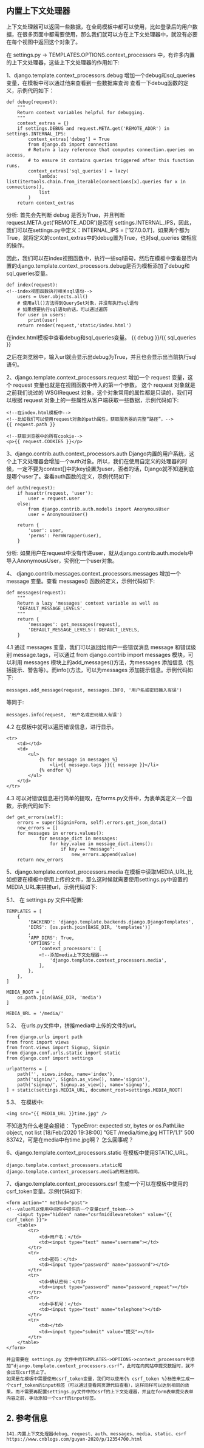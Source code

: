 ## 内置上下文处理器

  上下文处理器可以返回一些数据，在全局模板中都可以使用，比如登录后的用户数据，在很多页面中都需要使用，那么我们就可以方在上下文处理器中，就没有必要在每个视图中返回这个对象了。

  在 settings.py -> TEMPLATES.OPTIONS.context_processors 中，有许多内置的上下文处理器，这些上下文处理器的作用如下:
  
  1、django.template.context_processors.debug
  增加一个debug和sql_queries变量，在模板中可以通过他来查看到一些数据库查询
  查看一下debug函数的定义，示例代码如下：

    def debug(request):
        """
        Return context variables helpful for debugging.
        """
        context_extras = {}
        if settings.DEBUG and request.META.get('REMOTE_ADDR') in settings.INTERNAL_IPS:
            context_extras['debug'] = True
            from django.db import connections
            # Return a lazy reference that computes connection.queries on access,
            # to ensure it contains queries triggered after this function runs.
            context_extras['sql_queries'] = lazy(
                lambda: list(itertools.chain.from_iterable(connections[x].queries for x in connections)),
                list
            )
        return context_extras

  分析: 首先会先判断 debug 是否为True，并且判断request.META.get('REMOTE_ADDR')是否在 settings.INTERNAL_IPS，因此，我们可以在settings.py中定义：INTERNAL_IPS = ['127.0.0.1']，如果两个都为True，就将定义的context_extras中的debug置为True，也对sql_queries 做相应的操作。
  
  因此，我们可以在index视图函数中，执行一些sql语句，然后在模板中查看是否内置的django.template.context_processors.debug是否为模板添加了debug和sql_queries变量。

    def index(request):
    <!--index视图函数执行相关sql语句-->
        users = User.objects.all()
        # 使用all()方法得到QuerySet对象，并没有执行sql语句
        # 如果想要执行sql语句的话，可以通过遍历
        for user in users:
            print(user)
        return render(request,'static/index.html')

  在index.html模板中查看debug和sql_queries变量。
    {{ debug }}/{{ sql_queries }}

  之后在浏览器中，输入url就会显示出debug为True，并且也会显示出当前执行sql语句。

  2、django.template.context_processors.request
  增加一个 request 变量，这个 request 变量也就是在视图函数中传入的第一个参数。
  这个 request 对象就是之前我们说过的 WSGIRequest 对象，这个对象常用的属性都是只读的，我们可以根据 request 对象上的一些属性从客户端获取一些数据，示例代码如下:

    <!--在index.html模板中-->
    <!--比如我们可以使用request对象的path属性，获取服务器的完整“路径”，-->
    {{ request.path }}

    <!--获取浏览器中的所有cookie-->
    <p>{{ request.COOKIES }}</p>

  3、django.contrib.auth.context_processors.auth
  Django内置的用户系统，这个上下文处理器会增加一个auth对象。所以，我们在使用自定义的处理器的时候，一定不要为context[]中的key设置为user，否者的话，Django就不知道到底是哪个user了。查看auth函数的定义，示例代码如下:

    def auth(request):
        if hasattr(request, 'user'):
            user = request.user
        else:
            from django.contrib.auth.models import AnonymousUser
            user = AnonymousUser()

        return {
            'user': user,
            'perms': PermWrapper(user),
        }

  分析: 如果用户在request中没有传递user，就从django.contrib.auth.models中导入AnonymousUser，实例化一个user对象。
  
  4、 django.contrib.messages.context_processors.messages
  增加一个 message 变量。查看 messages() 函数的定义，示例代码如下:

    def messages(request):
        """
        Return a lazy 'messages' context variable as well as
        'DEFAULT_MESSAGE_LEVELS'.
        """
        return {
            'messages': get_messages(request),
            'DEFAULT_MESSAGE_LEVELS': DEFAULT_LEVELS,
        }

  4.1 通过 messages 变量，我们可以返回给用户一些错误消息 message 和错误级别 message.tags，可以通过 from django.contrib import messages 模块，可以利用 messages 模块上的add_messages()方法，为messages 添加信息（包括提示、警告等）。而info()方法，可以为messages 添加提示信息。示例代码如下:
    
    messages.add_message(request, messages.INFO, '用户名或密码输入有误')

  等同于:

    messages.info(request, '用户名或密码输入有误')

  4.2 在模板中就可以遍历错误信息，进行显示。

    <tr>
        <td></td>
        <td>
            <ul>
                {% for message in messages %}
                    <li>{{ message.tags }}{{ message }}</li>
                {% endfor %}
            </ul>
        </td>
    </tr>

   4.3 可以对错误信息进行简单的提取，在forms.py文件中，为表单类定义一个函数，示例代码如下:

    def get_errors(self):
        errors = super(SigninForm, self).errors.get_json_data()
        new_errors = []
        for messages in errors.values():
                for message_dict in messages:
                    for key,value in message_dict.items():
                        if key == "message":
                            new_errors.append(value)
        return new_errors

  5、django.template.context_processors.media
  在模板中读取MEDIA_URL,比如想要在模板中使用上传的文件，那么这时候就需要使用settings.py中设置的MEDIA_URL来拼接url，示例代码如下:
  
  5.1、 在 settings.py 文件中配置:

    TEMPLATES = [
        {
            'BACKEND': 'django.template.backends.django.DjangoTemplates',
            'DIRS': [os.path.join(BASE_DIR, 'templates')]
            ,
            'APP_DIRS': True,
            'OPTIONS': {
                'context_processors': [
                <!--添加media上下文处理器-->
                    'django.template.context_processors.media',
                ],
            },
        },
    ]

    MEDIA_ROOT = [
        os.path.join(BASE_DIR, 'media')
    ]

    MEDIA_URL = '/media/'

  5.2、 在urls.py文件中，拼接media中上传的文件的url。

    from django.urls import path
    from front import views
    from front.views import Signup, Signin
    from django.conf.urls.static import static
    from django.conf import settings

    urlpatterns = [
        path('', views.index, name='index'),
        path('signin/', Signin.as_view(), name='signin'),
        path('signup/', Signup.as_view(), name='signup'),
    ] + static(settings.MEDIA_URL, document_root=settings.MEDIA_ROOT)

  5.3、 在模板中:

    <img src="{{ MEDIA_URL }}time.jpg" />

  不知道为什么老是会报错：
    TypeError: expected str, bytes or os.PathLike object, not list
    [18/Feb/2020 19:38:00] "GET /media/time.jpg HTTP/1.1" 500 83742，可是在media中有time.jpg啊？ 怎么回事呢？

  6、django.template.context_processors.static
  在模板中使用STATIC_URL。

    django.template.context_processors.static和django.template.context_processors.media的用法相同。

  7、django.template.context_processors.csrf
  生成一个可以在模板中使用的csrf_token变量。示例代码如下:

    <form action="" method="post">
    <!--value可以使用中间件中提供的一个变量csrf_token-->
        <input type="hidden" name="csrfmiddlewaretoken" value="{{ csrf_token }}">
        <table>
            <tr>
                <td>用户名：</td>
                <td><input type="text" name="username"></td>
            </tr>
            <tr>
                <td>密码：</td>
                <td><input type="password" name="password"></td>
            </tr>
            <tr>
                <td>确认密码：</td>
                <td><input type="password" name="password_repeat"></td>
            </tr>
            <tr>
                <td>手机号：</td>
                <td><input type="text" name="telephone"></td>
            </tr>
            <tr>
                <td></td>
                <td><input type="submit" value="提交"></td>
            </tr>
        </table>
    </form>

    并且需要在 settings.py 文件中的TEMPLATES->OPTIONS->context_processors中添加“django.template.context_processors.csrf”，此时在向网站中提交数据时，就不会出现csrf禁止了。
    如果是在模板中需要使用csrf_token变量，我们可以使用{% csrf_token %}标签来生成一个csrf_token的input标签（可以通过查看网页源代码查看），这样同样可以达到相同的效果。而不需要再配置settings.py文件中的csrf的上下文处理器，并且在form表单提交表单内容之前，手动添加一个csrf的input标签。


## 2. 参考信息

    141.内置上下文处理器debug、request、auth、messages、media、static、csrf
    https://www.cnblogs.com/guyan-2020/p/12354700.html
